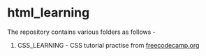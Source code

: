 # html_learning
The repository contains various folders as follows -
1. CSS_LEARNING - CSS tutorial practise from [freecodecamp.org](https://youtu.be/mU6anWqZJcc)
